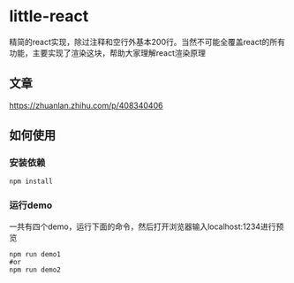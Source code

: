 # little-react

精简的react实现，除过注释和空行外基本200行。当然不可能全覆盖react的所有功能，主要实现了渲染这块，帮助大家理解react渲染原理

## 文章
https://zhuanlan.zhihu.com/p/408340406


## 如何使用

### 安装依赖

`npm install`

### 运行demo
一共有四个demo，运行下面的命令，然后打开浏览器输入localhost:1234进行预览
```shell
npm run demo1
#or
npm run demo2
```
